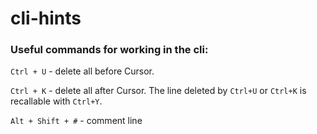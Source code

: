 # cli-hints
### Useful commands for working in the cli:


`Ctrl + U` - delete all before Cursor.

`Ctrl + K` - delete all after Cursor.
The line deleted by `Ctrl+U` or `Ctrl+K` is recallable with `Ctrl+Y`.

`Alt + Shift + #` - comment line
